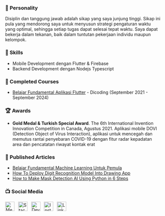 ### :adult: Personality

Disiplin dan tanggung jawab adalah sikap yang saya junjung tinggi. Sikap ini pula yang mendorong saya untuk menyusun strategi pengaturan waktu yang optimal, sehingga setiap tugas dapat selesai tepat waktu. Saya dapat bekerja dalam tekanan, baik dalam tuntutan pekerjaan individu maupun kelompok.

### :brain: Skills
- Mobile Development dengan Flutter & Firebase
- Backend Development dengan Nodejs Typescript

### :book: Completed Courses
- [Belajar Fundamental Aplikasi Flutter](https://www.dicoding.com/certificates/53XEWQDQVXRN) - Dicoding (September 2021 - September 2024)

### :trophy: Awards
- **Gold Medal & Turkish Special Award**. The 6th International Invention Innovation Competition in Canada, Agustus 2021. Aplikasi mobile DOVI (Detection Object of Virus Interaction), aplikasi untuk mencegah dan memutus rantai penyebaran COVID-19 dengan fitur radar kepadatan area dan pencatatan riwayat kontak erat

### :newspaper: Published Articles
- [Belajar Fundamental Machine Learning Untuk Pemula](https://medium.com/easyread/mari-berkenalan-dengan-machine-learning-b4778ff2914a)
- [How To Deploy Digit Recognition Model Into Drawing App](https://medium.com/analytics-vidhya/how-to-deploy-digit-recognition-model-into-drawing-app-6e59f82a199c)
- [How to Make Mask Detection AI Using Python in 6 Steps](https://philippurwoko.medium.com/how-to-make-mask-detection-ai-using-python-in-6-steps-157696e84871)

### :tv: Social Media
<p>
    <a href="https://philippurwoko.medium.com/"><img title="Medium" height="30" src="https://cdn.icon-icons.com/icons2/1584/PNG/48/3721675-medium_108052.png"></a>&nbsp;&nbsp;
    <a href="https://stackoverflow.com/users/11811336/philip-purwoko"><img title="Stackoverflow" height="30" src="https://cdn.icon-icons.com/icons2/729/PNG/48/stackoverflow_icon-icons.com_62748.png"></a>&nbsp;&nbsp;
	<a href="https://dev.to/philippurwoko"><img title="Dev.to Community" height="30" src="https://cdn.icon-icons.com/icons2/2108/PNG/48/dev_to_icon_130961.png"></a>&nbsp;&nbsp;
    <a href="https://www.instagram.com/philippurwoko/"><img title="Instagram" height="30" src="https://cdn.icon-icons.com/icons2/1584/PNG/48/3721672-instagram_108066.png"></a>&nbsp;&nbsp;
    <a href="https://www.linkedin.com/in/philip-purwoko-24a635157/"><img title="Linkedin" height="30" src="https://cdn.icon-icons.com/icons2/99/PNG/48/linkedin_socialnetwork_17441.png"></a>
</p>
